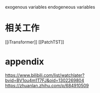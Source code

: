 
exogenous variables
endogeneous variables

# 相关工作
[[iTransformer]]
[[PatchTST]]

# appendix
https://www.bilibili.com/list/watchlater?bvid=BV1ou4m1T7FJ&oid=1302269804
https://zhuanlan.zhihu.com/p/684910509